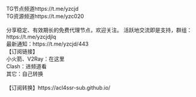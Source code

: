 </br>
TG节点频道<a>https://t.me/yzcjd</br>
TG资源频道<a>https://t.me/yzc020</br>
</br>
分享稳定、有效期长的免费代理节点，欢迎关注。
活跃地交流即是支持，群组：https://t.me/yzcjdjlq
<br>
最新通知：https://t.me/yzcjd/443
<br>
【订阅链接】<br>
小火箭、V2Ray：在这里<br>
Clash：进频道看<br>
其它：自己转换<br>
<br>
【订阅转换】https://acl4ssr-sub.github.io/
